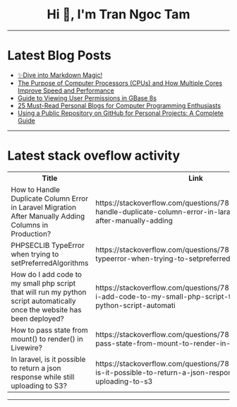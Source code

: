 <h1 align="center">Hi 👋, I'm Tran Ngoc Tam</h1>

---

# Latest Blog Posts 
<!-- BLOG-POST-LIST:START -->
- [✨Dive into Markdown Magic!](https://dev.to/qurlarmah/dive-into-markdown-magic-24m4)
- [The Purpose of Computer Processors &lpar;CPUs&rpar; and How Multiple Cores Improve Speed and Performance](https://dev.to/adityabhuyan/the-purpose-of-computer-processors-cpus-and-how-multiple-cores-improve-speed-and-performance-3f8d)
- [Guide to Viewing User Permissions in GBase 8s](https://dev.to/congcong/guide-to-viewing-user-permissions-in-gbase-8s-12ol)
- [25 Must-Read Personal Blogs for Computer Programming Enthusiasts](https://dev.to/ailex/25-must-read-personal-blogs-for-computer-programming-enthusiasts-1552)
- [Using a Public Repository on GitHub for Personal Projects: A Complete Guide](https://dev.to/adityabhuyan/using-a-public-repository-on-github-for-personal-projects-a-complete-guide-9h8)
<!-- BLOG-POST-LIST:END -->

---

# Latest stack oveflow activity
<table>
  <tr><th>Title</th><th>Link</th></tr>
  <!-- STACKOVERFLOW:START --><tr><td>How to Handle Duplicate Column Error in Laravel Migration After Manually Adding Columns in Production?</td><td>https://stackoverflow.com/questions/78946694/how-to-handle-duplicate-column-error-in-laravel-migration-after-manually-adding</td></tr><tr><td>PHPSECLIB TypeError when trying to setPreferredAlgorithms</td><td>https://stackoverflow.com/questions/78946640/phpseclib-typeerror-when-trying-to-setpreferredalgorithms</td></tr><tr><td>How do I add code to my small php script that will run my python script automatically once the website has been deployed?</td><td>https://stackoverflow.com/questions/78946553/how-do-i-add-code-to-my-small-php-script-that-will-run-my-python-script-automati</td></tr><tr><td>How to pass state from mount&lpar;&rpar; to render&lpar;&rpar; in Livewire?</td><td>https://stackoverflow.com/questions/78946394/how-to-pass-state-from-mount-to-render-in-livewire</td></tr><tr><td>In laravel, is it possible to return a json response while still uploading to S3?</td><td>https://stackoverflow.com/questions/78946309/in-laravel-is-it-possible-to-return-a-json-response-while-still-uploading-to-s3</td></tr><!-- STACKOVERFLOW:END -->
</table>

---


